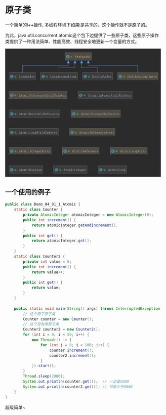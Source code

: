 # 原子类

一个简单的i++操作, 多线程环境下如果i是共享的，这个操作就不是原子的。

为此，java.util.concurrent.atomic这个包下边提供了一些原子类，这些原子操作类提供了一种用法简单、性能高效、线程安全地更新一个变量的方式。

![atomic包下的类](images/atomic包下的类.png)

## 一个使用的例子

```java
public class Demo_04_01_1_Atomic {
    static class Counter {
        private AtomicInteger atomicInteger = new AtomicInteger(0);
        public int increment() {
            return atomicInteger.getAndIncrement();
        }
        public int get() {
            return atomicInteger.get();
        }
    }
    static class Counter2 {
        private int value = 0;
        public int increment() {
            return value++;
        }
        public int get() {
            return value;
        }
    }

    public static void main(String[] args) throws InterruptedException {
        // 这个用了原子类
        Counter counter = new Counter();
        // 这个没有用原子类
        Counter2 counter2 = new Counter2();
        for (int i = 0; i < 50; i++) {
            new Thread(() -> {
                for (int j = 0; j < 100; j++) {
                    counter.increment();
                    counter2.increment();
                }
            }).start();
        }
        Thread.sleep(2000);
        System.out.println(counter.get());  // 一定是5000
        System.out.println(counter2.get()); // 可能少于5000
    }
}
```
超级简单~